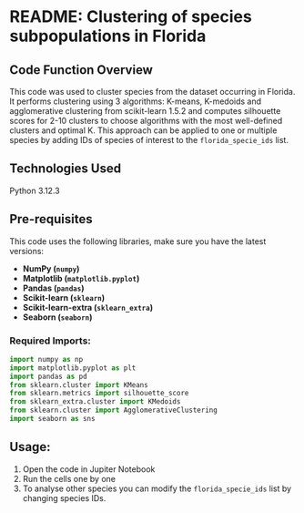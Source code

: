 # README: Clustering of species subpopulations in Florida
## Code Function Overview 
This code was used to cluster species from the dataset occurring in Florida. It performs clustering using 3 algorithms: K-means, K-medoids and agglomerative clustering from scikit-learn 1.5.2 and computes silhouette scores for 2-10 clusters to choose algorithms with the most well-defined clusters and optimal K. This approach can be applied to one or multiple species by adding IDs of species of interest to the `florida_specie_ids` list. 

## Technologies Used
Python 3.12.3 

## Pre-requisites 
This code uses the following libraries, make sure you have the latest versions:
- **NumPy (`numpy`)** 
- **Matplotlib (`matplotlib.pyplot`)**
- **Pandas (`pandas`)** 
- **Scikit-learn (`sklearn`)**
- **Scikit-learn-extra (`sklearn_extra`)**
- **Seaborn (`seaborn`)**
  
### Required Imports:
```python
import numpy as np
import matplotlib.pyplot as plt
import pandas as pd
from sklearn.cluster import KMeans
from sklearn.metrics import silhouette_score
from sklearn_extra.cluster import KMedoids
from sklearn.cluster import AgglomerativeClustering
import seaborn as sns
```

## Usage:
1. Open the code in Jupiter Notebook
2. Run the cells one by one
3. To analyse other species you can modify the `florida_specie_ids` list by changing species IDs.



